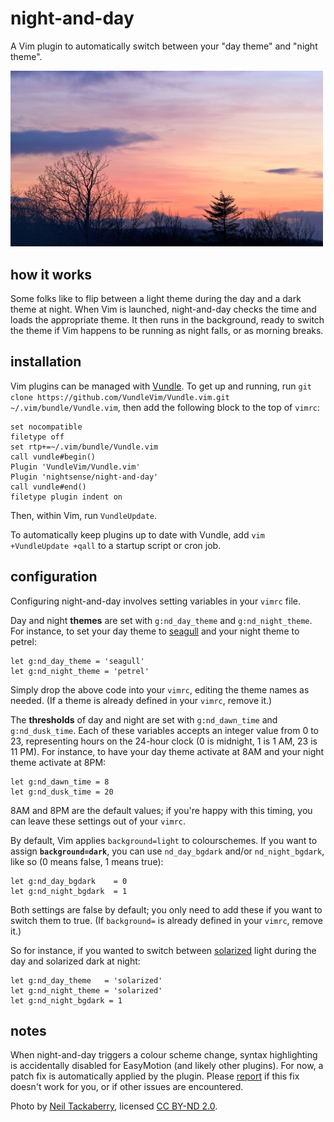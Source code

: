 # night-and-day

A Vim plugin to automatically switch between your "day theme" and "night theme".

<img src="image.jpg" width="500">

## how it works

Some folks like to flip between a light theme during the day and a dark theme at night. When Vim is launched, night-and-day checks the time and loads the appropriate theme. It then runs in the background, ready to switch the theme if Vim happens to be running as night falls, or as morning breaks.

## installation

Vim plugins can be managed with [Vundle](https://github.com/VundleVim/Vundle.vim). To get up and running, run `git clone https://github.com/VundleVim/Vundle.vim.git ~/.vim/bundle/Vundle.vim`, then add the following block to the top of `vimrc`:

~~~
set nocompatible
filetype off
set rtp+=~/.vim/bundle/Vundle.vim
call vundle#begin()
Plugin 'VundleVim/Vundle.vim'
Plugin 'nightsense/night-and-day'
call vundle#end()
filetype plugin indent on
~~~

Then, within Vim, run `VundleUpdate`.

To automatically keep plugins up to date with Vundle, add `vim +VundleUpdate +qall` to a startup script or cron job.

## configuration

Configuring night-and-day involves setting variables in your `vimrc` file.

Day and night **themes** are set with `g:nd_day_theme` and `g:nd_night_theme`. For instance, to set your day theme to [seagull](https://github.com/nightsense/seabird) and your night theme to petrel:

~~~
let g:nd_day_theme = 'seagull'
let g:nd_night_theme = 'petrel'
~~~

Simply drop the above code into your `vimrc`, editing the theme names as needed. (If a theme is already defined in your `vimrc`, remove it.)

The **thresholds** of day and night are set with `g:nd_dawn_time` and `g:nd_dusk_time`. Each of these variables accepts an integer value from 0 to 23, representing hours on the 24-hour clock (0 is midnight, 1 is 1 AM, 23 is 11 PM). For instance, to have your day theme activate at 8AM and your night theme activate at 8PM:

~~~
let g:nd_dawn_time = 8
let g:nd_dusk_time = 20
~~~

8AM and 8PM are the default values; if you're happy with this timing, you can leave these settings out of your `vimrc`.

By default, Vim applies `background=light` to colourschemes. If you want to assign **`background=dark`**, you can use `nd_day_bgdark` and/or `nd_night_bgdark`, like so (0 means false, 1 means true):

~~~
let g:nd_day_bgdark    = 0
let g:nd_night_bgdark  = 1
~~~

Both settings are false by default; you only need to add these if you want to switch them to true. (If `background=` is already defined in your `vimrc`, remove it.)

So for instance, if you wanted to switch between [solarized](https://github.com/altercation/vim-colors-solarized) light during the day and solarized dark at night:

~~~
let g:nd_day_theme   = 'solarized'
let g:nd_night_theme = 'solarized'
let g:nd_night_bgdark = 1
~~~

## notes

When night-and-day triggers a colour scheme change, syntax highlighting is accidentally disabled for EasyMotion (and likely other plugins). For now, a patch fix is automatically applied by the plugin. Please [report](https://github.com/nightsense/night-and-day/issues) if this fix doesn't work for you, or if other issues are encountered.

Photo by [Neil Tackaberry](https://www.flickr.com/photos/23629083@N03/6904426431), licensed [CC BY-ND 2.0](https://creativecommons.org/licenses/by-nd/2.0/).
